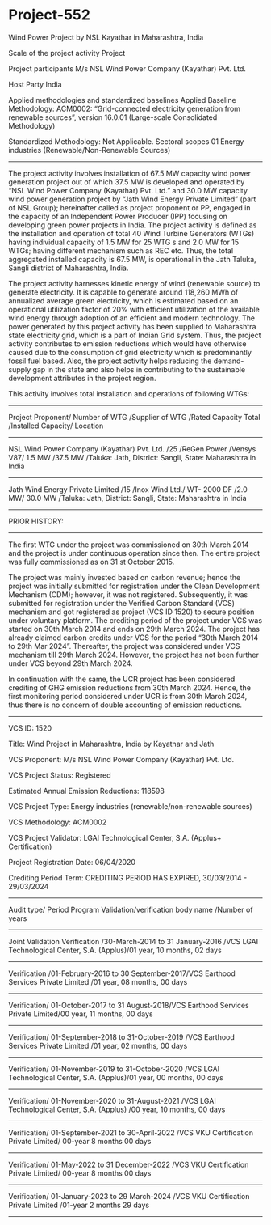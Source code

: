 # Project-552
Wind Power Project by NSL Kayathar in Maharashtra, India

Scale of the project activity Project

Project participants M/s NSL Wind Power Company (Kayathar) Pvt.
Ltd.

Host Party India

Applied methodologies and standardized
baselines
Applied Baseline Methodology:
ACM0002: “Grid-connected electricity
generation from renewable sources”, version
16.0.01
(Large-scale Consolidated Methodology)

Standardized Methodology: Not Applicable.
Sectoral scopes 01 Energy industries
(Renewable/Non-Renewable Sources) 
_____________
The project activity involves installation of 67.5 MW capacity wind power generation project out of
which 37.5 MW is developed and operated by “NSL Wind Power Company (Kayathar) Pvt. Ltd.”
and 30.0 MW capacity wind power generation project by “Jath Wind Energy Private Limited” (part
of NSL Group); hereinafter called as project proponent or PP, engaged in the capacity of an
Independent Power Producer (IPP) focusing on developing green power projects in India. The
project activity is defined as the installation and operation of total 40 Wind Turbine Generators
(WTGs) having individual capacity of 1.5 MW for 25 WTG s and 2.0 MW for 15 WTGs; having
different mechanism such as REC etc. Thus, the total aggregated installed capacity is 67.5 MW, is
operational in the Jath Taluka, Sangli district of Maharashtra, India.

The project activity harnesses kinetic energy of wind (renewable source) to generate electricity. It is
capable to generate around 118,260 MWh of annualized average green electricity, which is
estimated based on an operational utilization factor of 20% with efficient utilization of the available
wind energy through adoption of an efficient and modern technology. The power generated by this
project activity has been supplied to Maharashtra state electricity grid, which is a part of Indian
Grid system. Thus, the project activity contributes to emission reductions which would have
otherwise caused due to the consumption of grid electricity which is predominantly fossil fuel
based. Also, the project activity helps reducing the demand-supply gap in the state and also helps in
contributing to the sustainable development attributes in the project region.

This activity involves total installation and operations of following WTGs:
__________
Project Proponent/ Number of WTG /Supplier of WTG /Rated Capacity Total /Installed Capacity/ Location
___________
NSL Wind Power Company (Kayathar) Pvt. Ltd. /25 /ReGen Power /Vensys V87/ 1.5 MW /37.5 MW /Taluka: Jath, District: Sangli, State: Maharashtra in India
_____________
Jath Wind Energy Private Limited /15 /Inox Wind Ltd./ WT- 2000 DF /2.0 MW/ 30.0 MW /Taluka: Jath, District: Sangli, State: Maharashtra in India 
______________
PRIOR HISTORY:
____________
The first WTG under the project was commissioned on 30th March 2014 and the project is under
continuous operation since then. The entire project was fully commissioned as on 31
st October 2015.

The project was mainly invested based on carbon revenue; hence the project was initially submitted
for registration under the Clean Development Mechanism (CDM); however, it was not registered.
Subsequently, it was submitted for registration under the Verified Carbon Standard (VCS)
mechanism and got registered as project (VCS ID 1520) to secure position under voluntary
platform. The crediting period of the project under VCS was started on 30th March 2014 and ends
on 29th March 2024. The project has already claimed carbon credits under VCS for the period “30th
March 2014 to 29th Mar 2024”. Thereafter, the project was considered under VCS mechanism till
29th March 2024. However, the project has not been further under VCS beyond 29th March 2024.

In continuation with the same, the UCR project has been considered crediting of GHG emission
reductions from 30th March 2024. Hence, the first monitoring period considered under UCR is from
30th March 2024, thus there is no concern of double accounting of emission reductions.
________________
VCS ID: 1520 

Title: Wind Project in Maharashtra, India by Kayathar and Jath

VCS Proponent: M/s NSL Wind Power Company (Kayathar) Pvt. Ltd.

VCS Project Status: Registered

Estimated Annual Emission Reductions: 118598

VCS Project Type: Energy industries (renewable/non-renewable sources)

VCS Methodology: ACM0002

VCS Project Validator: LGAI Technological Center, S.A. (Applus+ Certification)

Project Registration Date: 06/04/2020

Crediting Period Term: CREDITING PERIOD HAS EXPIRED, 30/03/2014 - 29/03/2024
______________________
Audit type/ Period Program Validation/verification body name /Number of years 
_____________
Joint Validation  Verification /30-March-2014 to 31 January-2016 /VCS LGAI Technological Center, S.A. (Applus)/01 year, 10 months, 02 days 
____________
Verification /01-February-2016 to 30 September-2017/VCS Earthood Services Private Limited /01 year, 08 months, 00 days
_____________
Verification/ 01-October-2017 to 31 August-2018/VCS Earthood Services Private Limited/00 year, 11 months, 00 days 
_____________ 
Verification/ 01-September-2018 to 31-October-2019 /VCS Earthood Services Private Limited /01 year, 02 months, 00 days 
________________
Verification/ 01-November-2019 to 31-October-2020 /VCS LGAI Technological Center, S.A. (Applus)/01 year, 00 months, 00 days 
_______________ 
Verification/ 01-November-2020 to 31-August-2021 /VCS LGAI Technological Center, S.A. (Applus) /00 year, 10 months, 00 days 
______________
Verification/ 01-September-2021 to 30-April-2022 /VCS VKU Certification Private Limited/ 00-year 8 months 00 days
___________
Verification/ 01-May-2022 to 31 December-2022 /VCS VKU Certification Private Limited/ 00-year 8 months 00 days 
_____________ 
Verification/ 01-January-2023 to 29 March-2024 /VCS VKU Certification Private Limited /01-year 2 months 29 days
____________

